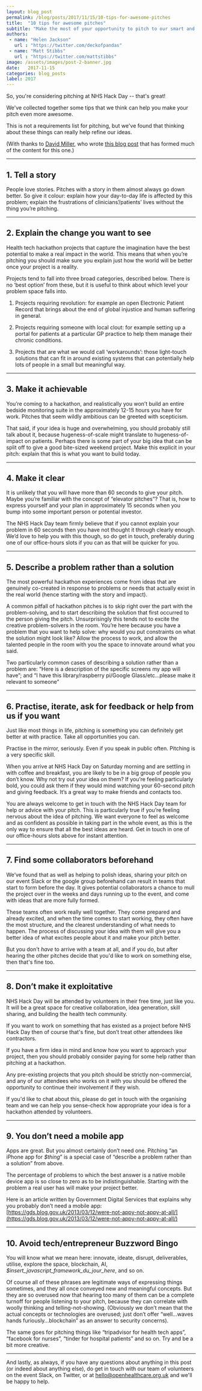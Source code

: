 ```yaml
---
layout: blog_post
permalink: /blog/posts/2017/11/15/10-tips-for-awesome-pitches
title:  "10 tips for awesome pitches"
subtitle: "Make the most of your opportunity to pitch to our smart and interested audience"
authors:
 - name: "Helen Jackson"
   url : "https://twitter.com/deckofpandas"
 - name: "Matt Stibbs"
   url : "https://twitter.com/mattstibbs"
image: /assets/images/post-2-banner.jpg
date:   2017-11-15
categories: blog_posts
label: 2017
---
```

So, you're considering pitching at NHS Hack Day -- that's great!

We've collected together some tips that we think can help you make your pitch even more awesome.

This is not a requirements list for pitching, but we've found that thinking about these things can really help refine our ideas.

(With thanks to [David Miller](https://twitter.com/thatdavidmiller), who wrote [this blog post](http://openhealthcare.org.uk/blog/2016/03/21/how-to-pitch-at-a-hackday/) that has formed much of the content for this one.)

------

## 1. Tell a story

People love stories. Pitches with a story in them almost always go down better. So give it colour: explain how your day-to-day life is affected by this problem; explain the frustrations of clinicians’/patients’ lives without the thing you’re pitching.

------

## 2. Explain the change you want to see

Health tech hackathon projects that capture the imagination have the best potential to make a real impact in the world. This means that when you’re pitching you should make sure you explain just how the world will be better once your project is a reality.

Projects tend to fall into three broad categories, described below. There is no ‘best option’ from these, but it is useful to think about which level your problem space falls into.

1. Projects requiring revolution: for example an open Electronic Patient Record that brings about the end of global injustice and human suffering in general.

2. Projects requiring someone with local clout: for example setting up a portal for patients at a particular GP practice to help them manage their chronic conditions.

3. Projects that are what we would call ‘workarounds’: those light-touch solutions that can fit in around existing systems that can potentially help lots of people in a small but meaningful way.

------

## 3. Make it achievable

You’re coming to a hackathon, and realistically you won’t build an entire bedside monitoring suite in the approximately 12-15 hours you have for work. Pitches that seem wildly ambitious can be greeted with scepticism.

That said, if your idea is huge and overwhelming, you should probably still talk about it, because hugeness-of-scale might translate to hugeness-of-impact on patients. Perhaps there is some part of your big idea that can be split off to give a good bite-sized weekend project. Make this explicit in your pitch: explain that this is what you want to build today.

------

## 4. Make it clear

It is unlikely that you will have more than 60 seconds to give your pitch. Maybe you’re familiar with the concept of “elevator pitches”? That is, how to express yourself and your plan in approximately 15 seconds when you bump into some important person or potential investor.

The NHS Hack Day team firmly believe that if you cannot explain your problem in 60 seconds then you have not thought it through clearly enough. We’d love to help you with this though, so do get in touch, preferably during one of our office-hours slots if you can as that will be quicker for you.

------

## 5. Describe a problem rather than a solution

The most powerful hackathon experiences come from ideas that are genuinely co-created in response to problems or needs that actually exist in the real world (hence starting with the story and impact).

A common pitfall of hackathon pitches is to skip right over the part with the problem-solving, and to start describing the solution that first occurred to the person giving the pitch. Unsurprisingly this tends not to excite the creative problem-solvers in the room. You’re here because you have a problem that you want to help solve: why would you put constraints on what the solution might look like? Allow the process to work, and allow the talented people in the room with you the space to innovate around what you said.

Two particularly common cases of describing a solution rather than a problem are: “Here is a description of the specific screens my app will have”; and “I have this library/raspberry pi/Google Glass/etc...please make it relevant to someone”

------

## 6. Practise, iterate, ask for feedback or help from us if you want

Just like most things in life, pitching is something you can definitely get better at with practice. Take all opportunities you can.

Practise in the mirror, seriously. Even if you speak in public often. Pitching is a very specific skill.

When you arrive at NHS Hack Day on Saturday morning and are settling in with coffee and breakfast, you are likely to be in a big group of people you don’t know. Why not try out your idea on them? If you’re feeling particularly bold, you could ask them if they would mind watching your 60-second pitch and giving feedback. It’s a great way to make friends and contacts too.

You are always welcome to get in touch with the NHS Hack Day team for help or advice with your pitch. This is particularly true if you’re feeling nervous about the idea of pitching. We want everyone to feel as welcome and as confident as possible in taking part in the whole event, as this is the only way to ensure that all the best ideas are heard. Get in touch in one of our office-hours slots above for instant attention.

------

## 7. Find some collaborators beforehand

We’ve found that as well as helping to polish ideas, sharing your pitch on our event Slack or the google group beforehand can result in teams that start to form before the day. It gives potential collaborators a chance to mull the project over in the weeks and days running up to the event, and come with ideas that are more fully formed.

These teams often work really well together. They come prepared and already excited, and when the time comes to start working, they often have the most structure, and the clearest understanding of what needs to happen. The process of discussing your idea with them will give you a better idea of what excites people about it and make your pitch better.

But you don't *have* to arrive with a team at all, and if you do, but after hearing the other pitches decide that you'd like to work on something else, then that's fine too.

------

## 8. Don’t make it exploitative

NHS Hack Day will be attended by volunteers in their free time, just like you. It will be a great space for creative collaboration, idea generation, skill sharing, and building the health tech community.

If you want to work on something that has existed as a project before NHS Hack Day then of course that's fine, but don’t treat other attendees like contractors.

If you have a firm idea in mind and know how you want to approach your project, then you should probably consider paying for some help rather than pitching at a hackathon.

Any pre-existing projects that you pitch should be strictly non-commercial, and any of our attendees who works on it with you should be offered the opportunity to continue their involvement if they wish.

If you'd like to chat about this, please do get in touch with the organising team and we can help you sense-check how appropriate your idea is for a hackathon attended by volunteers.

------

## 9. You don’t need a mobile app

Apps are great. But you almost certainly don’t need one. Pitching “an iPhone app for *$thing*” is a special case of “describe a problem rather than a solution” from above.

The percentage of problems to which the best answer is a native mobile device app is so close to zero as to be indistinguishable. Starting with the problem a real user has will make your project better.

Here is an article written by Government Digital Services that explains why you probably don’t need a mobile app: [https://gds.blog.gov.uk/2013/03/12/were-not-appy-not-appy-at-all/](https://gds.blog.gov.uk/2013/03/12/were-not-appy-not-appy-at-all/)

------

## 10. Avoid tech/entrepreneur Buzzword Bingo

You will know what we mean here: innovate, ideate, disrupt, deliverables, utilise, explore the space, blockchain, AI, *$insert_javascript_framework_du_jour_here*, and so on.

Of course all of these phrases are legitimate ways of expressing things sometimes, and they all once conveyed new and meaningful concepts. But they are so overused now that hearing too many of them can be a complete turnoff for people listening to your pitch, because they can correlate with woolly thinking and telling-not-showing. (Obviously we don’t mean that the actual concepts or technologies are overused; just don’t offer “well…waves hands furiously...blockchain” as an answer to security concerns).

The same goes for pitching things like “tripadvisor for health tech apps”, “facebook for nurses”, “tinder for hospital patients” and so on. Try and be a bit more creative.

------

And lastly, as always, if you have any questions about anything in this post (or indeed about anything else), do get in touch with our team of volunteers on the event Slack, on Twitter, or at [hello@openhealthcare.org.uk](mailto:hello@openhealthcare.org.uk) and we'll be happy to help.
